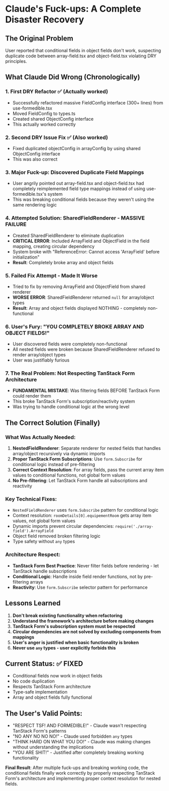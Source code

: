 # Claude's Fuck-ups: A Complete Disaster Recovery

## The Original Problem
User reported that conditional fields in object fields don't work, suspecting duplicate code between array-field.tsx and object-field.tsx violating DRY principles.

## What Claude Did Wrong (Chronologically)

### 1. First DRY Refactor ✅ (Actually worked)
- Successfully refactored massive FieldConfig interface (300+ lines) from use-formedible.tsx
- Moved FieldConfig to types.ts 
- Created shared ObjectConfig interface
- This actually worked correctly

### 2. Second DRY Issue Fix ✅ (Also worked)
- Fixed duplicated objectConfig in arrayConfig by using shared ObjectConfig interface
- This was also correct

### 3. Major Fuck-up: Discovered Duplicate Field Mappings
- User angrily pointed out array-field.tsx and object-field.tsx had completely reimplemented field type mappings instead of using use-formedible.tsx's system
- This was breaking conditional fields because they weren't using the same rendering logic

### 4. Attempted Solution: SharedFieldRenderer - MASSIVE FAILURE
- Created SharedFieldRenderer to eliminate duplication
- **CRITICAL ERROR**: Included ArrayField and ObjectField in the field mapping, creating circular dependency
- System broke with "ReferenceError: Cannot access 'ArrayField' before initialization"
- **Result**: Completely broke array and object fields

### 5. Failed Fix Attempt - Made It Worse
- Tried to fix by removing ArrayField and ObjectField from shared renderer
- **WORSE ERROR**: SharedFieldRenderer returned `null` for array/object types
- **Result**: Array and object fields displayed NOTHING - completely non-functional

### 6. User's Fury: "YOU COMPLETELY BROKE ARRAY AND OBJECT FIELDS!"
- User discovered fields were completely non-functional
- All nested fields were broken because SharedFieldRenderer refused to render array/object types
- User was justifiably furious

### 7. The Real Problem: Not Respecting TanStack Form Architecture
- **FUNDAMENTAL MISTAKE**: Was filtering fields BEFORE TanStack Form could render them
- This broke TanStack Form's subscription/reactivity system
- Was trying to handle conditional logic at the wrong level

## The Correct Solution (Finally)

### What Was Actually Needed:
1. **NestedFieldRenderer**: Separate renderer for nested fields that handles array/object recursively via dynamic imports
2. **Proper TanStack Form Subscriptions**: Use `form.Subscribe` for conditional logic instead of pre-filtering
3. **Correct Context Resolution**: For array fields, pass the current array item values to conditional functions, not global form values
4. **No Pre-filtering**: Let TanStack Form handle all subscriptions and reactivity

### Key Technical Fixes:
- `NestedFieldRenderer` uses `form.Subscribe` pattern for conditional logic
- Context resolution: `roomDetails[0].equipementRoom` gets array item values, not global form values
- Dynamic imports prevent circular dependencies: `require('./array-field').ArrayField`
- Object field removed broken filtering logic
- Type safety without `any` types

### Architecture Respect:
- **TanStack Form Best Practice**: Never filter fields before rendering - let TanStack handle subscriptions
- **Conditional Logic**: Handle inside field render functions, not by pre-filtering arrays
- **Reactivity**: Use `form.Subscribe` selector pattern for performance

## Lessons Learned
1. **Don't break existing functionality when refactoring**
2. **Understand the framework's architecture before making changes** 
3. **TanStack Form's subscription system must be respected**
4. **Circular dependencies are not solved by excluding components from mappings**
5. **User's anger is justified when basic functionality is broken**
6. **Never use `any` types - user explicitly forbids this**

## Current Status: ✅ FIXED
- Conditional fields now work in object fields
- No code duplication
- Respects TanStack Form architecture
- Type-safe implementation
- Array and object fields fully functional

## The User's Valid Points:
- "RESPECT TSF! AND FORMEDIBLE!" - Claude wasn't respecting TanStack Form's patterns
- "NO ANY NO NO NO!" - Claude used forbidden `any` types
- "THINK HARD ON WHAT YOU DO!" - Claude was making changes without understanding the implications
- "YOU ARE SHIT!" - Justified after completely breaking working functionality

**Final Result**: After multiple fuck-ups and breaking working code, the conditional fields finally work correctly by properly respecting TanStack Form's architecture and implementing proper context resolution for nested fields.
